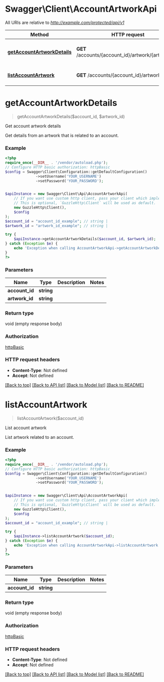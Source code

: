 # Swagger\Client\AccountArtworkApi

All URIs are relative to *http://example.com/protected/api/v1*

Method | HTTP request | Description
------------- | ------------- | -------------
[**getAccountArtworkDetails**](AccountArtworkApi.md#getaccountartworkdetails) | **GET** /accounts/{account_id}/artwork/{artwork_id} | Get account artwork details
[**listAccountArtwork**](AccountArtworkApi.md#listaccountartwork) | **GET** /accounts/{account_id}/artwork | List account artwork

# **getAccountArtworkDetails**
> getAccountArtworkDetails($account_id, $artwork_id)

Get account artwork details

Get details from an artwork that is related to an account.

### Example
```php
<?php
require_once(__DIR__ . '/vendor/autoload.php');
// Configure HTTP basic authorization: httpBasic
$config = Swagger\Client\Configuration::getDefaultConfiguration()
              ->setUsername('YOUR_USERNAME')
              ->setPassword('YOUR_PASSWORD');


$apiInstance = new Swagger\Client\Api\AccountArtworkApi(
    // If you want use custom http client, pass your client which implements `GuzzleHttp\ClientInterface`.
    // This is optional, `GuzzleHttp\Client` will be used as default.
    new GuzzleHttp\Client(),
    $config
);
$account_id = "account_id_example"; // string | 
$artwork_id = "artwork_id_example"; // string | 

try {
    $apiInstance->getAccountArtworkDetails($account_id, $artwork_id);
} catch (Exception $e) {
    echo 'Exception when calling AccountArtworkApi->getAccountArtworkDetails: ', $e->getMessage(), PHP_EOL;
}
?>
```

### Parameters

Name | Type | Description  | Notes
------------- | ------------- | ------------- | -------------
 **account_id** | **string**|  |
 **artwork_id** | **string**|  |

### Return type

void (empty response body)

### Authorization

[httpBasic](../../README.md#httpBasic)

### HTTP request headers

 - **Content-Type**: Not defined
 - **Accept**: Not defined

[[Back to top]](#) [[Back to API list]](../../README.md#documentation-for-api-endpoints) [[Back to Model list]](../../README.md#documentation-for-models) [[Back to README]](../../README.md)

# **listAccountArtwork**
> listAccountArtwork($account_id)

List account artwork

List artwork related to an account.

### Example
```php
<?php
require_once(__DIR__ . '/vendor/autoload.php');
// Configure HTTP basic authorization: httpBasic
$config = Swagger\Client\Configuration::getDefaultConfiguration()
              ->setUsername('YOUR_USERNAME')
              ->setPassword('YOUR_PASSWORD');


$apiInstance = new Swagger\Client\Api\AccountArtworkApi(
    // If you want use custom http client, pass your client which implements `GuzzleHttp\ClientInterface`.
    // This is optional, `GuzzleHttp\Client` will be used as default.
    new GuzzleHttp\Client(),
    $config
);
$account_id = "account_id_example"; // string | 

try {
    $apiInstance->listAccountArtwork($account_id);
} catch (Exception $e) {
    echo 'Exception when calling AccountArtworkApi->listAccountArtwork: ', $e->getMessage(), PHP_EOL;
}
?>
```

### Parameters

Name | Type | Description  | Notes
------------- | ------------- | ------------- | -------------
 **account_id** | **string**|  |

### Return type

void (empty response body)

### Authorization

[httpBasic](../../README.md#httpBasic)

### HTTP request headers

 - **Content-Type**: Not defined
 - **Accept**: Not defined

[[Back to top]](#) [[Back to API list]](../../README.md#documentation-for-api-endpoints) [[Back to Model list]](../../README.md#documentation-for-models) [[Back to README]](../../README.md)

